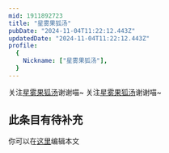 ```yaml
---
mid: 1911892723
title: "星雾果狐汤"
pubDate: "2024-11-04T11:22:12.443Z"
updatedDate: "2024-11-04T11:22:12.443Z"
profile:
  {
    Nickname: ["星雾果狐汤"],
  }
---
```


关注[星雾果狐汤](https://space.bilibili.com/1911892723)谢谢喵~ 关注[星雾果狐汤](https://space.bilibili.com/1911892723)谢谢喵~

## 此条目有待补充
你可以在[这里](https://github.com/Yuhanawa/VTuber.ICU/edit/master/src/content/v/星雾果狐汤/index.md)编辑本文
